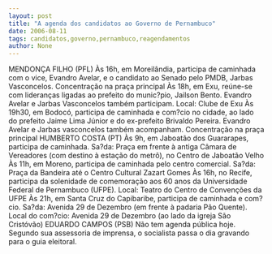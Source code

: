 ```yaml
---
layout: post
title: "A agenda dos candidatos ao Governo de Pernambuco"
date: 2006-08-11
tags: candidatos,governo,pernambuco,reagendamentos
author: None
---
```


MENDONÇA FILHO (PFL)
Às 16h, em Moreilândia, participa de caminhada com o vice, Evandro Avelar, e o candidato ao Senado pelo PMDB, Jarbas Vasconcelos. Concentração na praça principal Às 18h, em Exu, reúne-se com lideranças ligadas ao prefeito do munic?pio, Jailson Bento. Evandro Avelar e Jarbas Vasconcelos também participam. Local: Clube de Exu Às 19h30, em Bodocó, participa de caminhada e com?cio no cidade, ao lado do prefeito Jaime Lima Júnior e do ex-prefeito Brivaldo Pereira. Evandro Avelar e Jarbas vasconcelos também acompanham. Concentração na praça principal 
HUMBERTO COSTA (PT)
Às 9h, em Jaboatão dos Guararapes, participa de caminhada. Sa?da:
 Praça em frente à antiga Câmara de Vereadores (com destino à estação do metrô), no Centro de Jaboatão Velho 
Às 11h, em Moreno, participa de caminhada pelo centro comercial. Sa?da: Praça da Bandeira até o Centro Cultural Zazart Gomes 
Às 16h, no Recife, participa da solenidade de comemoração aos 60 anos da Universidade Federal de Pernambuco (UFPE). Local: Teatro do Centro de Convenções da UFPE
Às 21h, em Santa Cruz do Capibaribe, participa de caminhada e com?cio. Sa?da: Avenida 29 de Dezembro (em frente à padaria Pão Quente). Local do com?cio: Avenida 29 de Dezembro (ao lado da igreja São Cristóvão)
EDUARDO CAMPOS (PSB)
Não tem agenda pública hoje. Segundo sua assessoria de imprensa, o socialista passa o dia gravando para o guia eleitoral. 